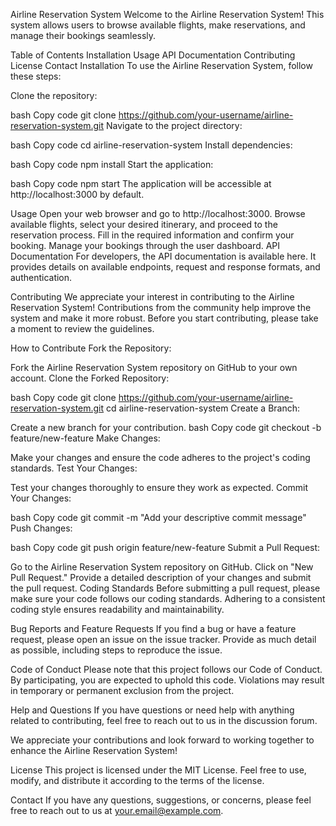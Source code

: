 Airline Reservation System
Welcome to the Airline Reservation System! This system allows users to browse available flights, make reservations, and manage their bookings seamlessly.

Table of Contents
Installation
Usage
API Documentation
Contributing
License
Contact
Installation
To use the Airline Reservation System, follow these steps:

Clone the repository:

bash
Copy code
git clone https://github.com/your-username/airline-reservation-system.git
Navigate to the project directory:

bash
Copy code
cd airline-reservation-system
Install dependencies:

bash
Copy code
npm install
Start the application:

bash
Copy code
npm start
The application will be accessible at http://localhost:3000 by default.

Usage
Open your web browser and go to http://localhost:3000.
Browse available flights, select your desired itinerary, and proceed to the reservation process.
Fill in the required information and confirm your booking.
Manage your bookings through the user dashboard.
API Documentation
For developers, the API documentation is available here. It provides details on available endpoints, request and response formats, and authentication.

Contributing
We appreciate your interest in contributing to the Airline Reservation System! Contributions from the community help improve the system and make it more robust. Before you start contributing, please take a moment to review the guidelines.

How to Contribute
Fork the Repository:

Fork the Airline Reservation System repository on GitHub to your own account.
Clone the Forked Repository:

bash
Copy code
git clone https://github.com/your-username/airline-reservation-system.git
cd airline-reservation-system
Create a Branch:

Create a new branch for your contribution.
bash
Copy code
git checkout -b feature/new-feature
Make Changes:

Make your changes and ensure the code adheres to the project's coding standards.
Test Your Changes:

Test your changes thoroughly to ensure they work as expected.
Commit Your Changes:

bash
Copy code
git commit -m "Add your descriptive commit message"
Push Changes:

bash
Copy code
git push origin feature/new-feature
Submit a Pull Request:

Go to the Airline Reservation System repository on GitHub.
Click on "New Pull Request."
Provide a detailed description of your changes and submit the pull request.
Coding Standards
Before submitting a pull request, please make sure your code follows our coding standards. Adhering to a consistent coding style ensures readability and maintainability.

Bug Reports and Feature Requests
If you find a bug or have a feature request, please open an issue on the issue tracker. Provide as much detail as possible, including steps to reproduce the issue.

Code of Conduct
Please note that this project follows our Code of Conduct. By participating, you are expected to uphold this code. Violations may result in temporary or permanent exclusion from the project.

Help and Questions
If you have questions or need help with anything related to contributing, feel free to reach out to us in the discussion forum.

We appreciate your contributions and look forward to working together to enhance the Airline Reservation System!

License
This project is licensed under the MIT License. Feel free to use, modify, and distribute it according to the terms of the license.

Contact
If you have any questions, suggestions, or concerns, please feel free to reach out to us at your.email@example.com.
